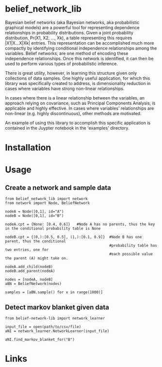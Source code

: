 # belief_network_lib

Bayesian belief networks (aka Bayesian networks, aka probabilistic graphical models) are a powerful tool for representing dependence relationships in probability distributions. Given a joint probability distribution, Pr(X1, X2, ..., Xk), a table representing this requires |X1|X...X|Xk| entries. This representation can be accomplished much more compactly by identifying conditional independence relationships among the variables. Belief networks, are one method of encoding these independence relationships. Once this network is identified, it can then be used to perform various types of probabilistic inference. 

There is great utility, however, in learning this structure given only collections of data samples. One highly useful application, for which this library was specifically created to address, is dimensionality reduction in cases where variables have strong non-linear relationships. 

In cases where there is a linear relationship between the variables, an approach relying on covariance, such as Principal Components Analysis, is applicable and highly effective. In cases where variables' relationships are non-linear (e.g. highly discontinuous), other methods are motivated. 

An example of using this library to accomplish this specific application is contained in the Juypter notebook in the 'examples' directory.

# Installation

# Usage

## Create a network and sample data

~~~~
from belief_network_lib import network
from network import Node, BeliefNetwork

nodeA = Node([0,1], id="A")
nodeB = Node([0,1], id="B")

nodeA.cpt = {None: [0.4, 0.6]}   #Node A has no parents, thus the key in the conditional probability table is None

nodeB.cpt = {(0,):[0.5, 0.5], (1,):[0.1, 0.9]}  #Node B has one parent, thus the conditional 
                                                #probability table has two entries, one for
                                                #each possible value the parent (A) might take on.

nodeA.add_child(nodeB)
nodeB.add_parent(nodeA)

nodes = [nodeA, nodeB]
aBN = BeliefNetwork(nodes)

samples = [aBN.sample() for x in range(1000)]
~~~~

## Detect markov blanket given data

~~~~
from belief-network-lib import network_learner

input_file = open(path/to/csv/file)
aNI = network_learner.NetworkLearner(input_file)

aNI.find_markov_blanket_for("B")
~~~~

# Links
